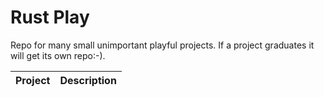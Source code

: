 # Rust Play
Repo for many small unimportant playful projects. If a project graduates it will get its own repo:-).

Project|Description
---|---
